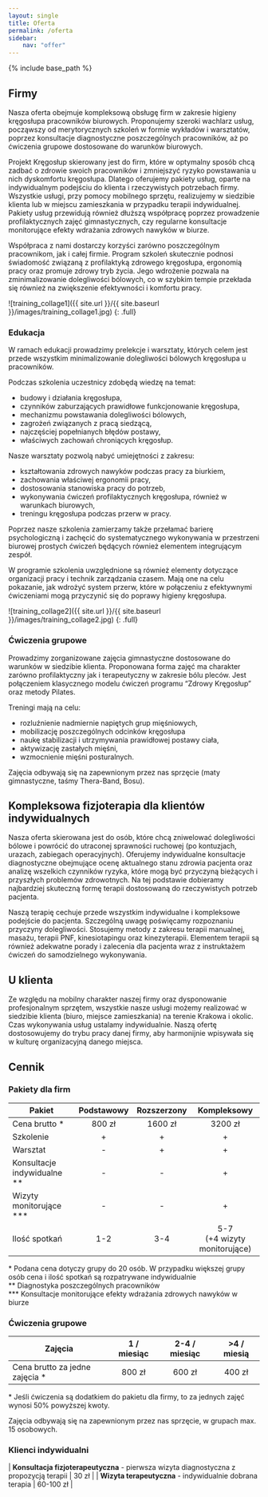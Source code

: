 ```yaml
---
layout: single
title: Oferta
permalink: /oferta
sidebar:
    nav: "offer"
---
```


{% include base_path %}

<a name="firmy"></a>

## Firmy

Nasza oferta obejmuje kompleksową obsługę firm w zakresie higieny kręgosłupa pracowników biurowych. Proponujemy szeroki wachlarz usług, począwszy od merytorycznych szkoleń w formie wykładów i warsztatów, poprzez konsultacje diagnostyczne poszczególnych pracowników, aż po ćwiczenia grupowe dostosowane do warunków biurowych.

Projekt Kręgosłup skierowany jest do firm, które w optymalny sposób chcą zadbać o zdrowie swoich pracowników i zmniejszyć ryzyko powstawania u nich dyskomfortu kręgosłupa. Dlatego oferujemy pakiety usług, oparte na indywidualnym podejściu do klienta i rzeczywistych potrzebach firmy. Wszystkie usługi, przy pomocy mobilnego sprzętu, realizujemy w siedzibie klienta lub w miejscu zamieszkania w przypadku terapii indywidualnej. Pakiety usług przewidują również dłuższą współpracę poprzez prowadzenie profilaktycznych zajęć gimnastycznych, czy regularne konsultacje monitorujące efekty wdrażania zdrowych nawyków w biurze.

Współpraca z nami dostarczy korzyści zarówno poszczególnym pracownikom, jak i całej firmie. Program szkoleń skutecznie podnosi świadomość związaną z profilaktyką zdrowego kręgosłupa, ergonomią pracy oraz promuje zdrowy tryb życia. Jego wdrożenie pozwala na zminimalizowanie dolegliwości bólowych, co w szybkim tempie przekłada się również na zwiększenie efektywności i komfortu pracy.


<a name="edukacja"></a>

![training_collage1]({{ site.url }}/{{ site.baseurl }}/images/training_collage1.jpg)
{: .full}

### Edukacja

W ramach edukacji prowadzimy prelekcje i warsztaty, których celem jest przede wszystkim minimalizowanie dolegliwości bólowych kręgosłupa u pracowników. 

Podczas szkolenia uczestnicy zdobędą wiedzę na temat:

* budowy i działania kręgosłupa,
* czynników zaburzających prawidłowe funkcjonowanie kręgosłupa,
* mechanizmu powstawania dolegliwości bólowych,
* zagrożeń związanych z pracą siedzącą,
* najczęściej popełnianych błędów postawy,
* właściwych zachowań chroniących kręgosłup.

Nasze warsztaty pozwolą nabyć umiejętności z zakresu:

* kształtowania zdrowych nawyków podczas pracy za biurkiem,
* zachowania właściwej ergonomii pracy,
* dostosowania stanowiska pracy do potrzeb,
* wykonywania ćwiczeń profilaktycznych kręgosłupa, również w warunkach biurowych,
* treningu kręgosłupa podczas przerw w pracy.

Poprzez nasze szkolenia zamierzamy także przełamać barierę psychologiczną i zachęcić do systematycznego wykonywania w przestrzeni biurowej prostych ćwiczeń będących również elementem integrującym zespół.


W programie szkolenia uwzględnione są również elementy dotyczące organizacji pracy i technik zarządzania czasem. Mają one na celu pokazanie, jak wdrożyć system przerw, które w połączeniu z efektywnymi ćwiczeniami mogą przyczynić się do poprawy higieny kręgosłupa.

<a name="cwiczenia"></a>

![training_collage2]({{ site.url }}/{{ site.baseurl }}/images/training_collage2.jpg)
{: .full}

### Ćwiczenia grupowe

Prowadzimy zorganizowane zajęcia gimnastyczne dostosowane do warunków w siedzibie klienta. Proponowana forma zajęć ma charakter zarówno profilaktyczny jak i terapeutyczny w zakresie bólu pleców. Jest połączeniem klasycznego modelu ćwiczeń programu “Zdrowy Kręgosłup” oraz metody Pilates.

Treningi mają na celu:

* rozluźnienie nadmiernie napiętych grup mięśniowych,
* mobilizację poszczególnych odcinków kręgosłupa
* naukę stabilizacji i utrzymywania prawidłowej postawy ciała,
* aktywizację zastałych mięśni,
* wzmocnienie mięśni posturalnych.

Zajęcia odbywają się na zapewnionym przez nas sprzęcie (maty gimnastyczne, taśmy Thera-Band, Bosu).

<a name="fizjoterapia"></a>

## Kompleksowa fizjoterapia dla klientów indywidualnych

Nasza oferta skierowana jest do osób, które chcą zniwelować dolegliwości bólowe i powrócić do utraconej sprawności ruchowej (po kontuzjach, urazach, zabiegach operacyjnych).
Oferujemy indywidualne konsultacje diagnostyczne obejmujące ocenę aktualnego stanu zdrowia pacjenta oraz analizę wszelkich czynników ryzyka, które mogą być przyczyną bieżących i przyszłych problemów zdrowotnych. Na tej podstawie dobieramy najbardziej skuteczną formę terapii dostosowaną do rzeczywistych potrzeb pacjenta.

Naszą terapię cechuje przede wszystkim indywidualne i kompleksowe podejście do pacjenta. Szczególną uwagę poświęcamy rozpoznaniu przyczyny dolegliwości. Stosujemy metody z zakresu terapii manualnej, masażu, terapii PNF, kinesiotapingu oraz kinezyterapii. Elementem terapii są również adekwatne porady i zalecenia dla pacjenta wraz z instruktażem ćwiczeń do samodzielnego wykonywania.

<a name="uklienta"></a>

## U klienta

Ze względu na mobilny charakter naszej firmy oraz dysponowanie profesjonalnym sprzętem, wszystkie nasze usługi możemy realizować w siedzibie klienta (biuro, miejsce zamieszkania) na terenie Krakowa i okolic.
Czas wykonywania usług ustalamy indywidualnie. Naszą ofertę dostosowujemy do trybu pracy danej firmy, aby harmonijnie wpisywała się w kulturę organizacyjną danego miejsca. 

<a name="cennik"></a>

## Cennik

<a name="cennik-pakiety"></a>

### Pakiety dla firm

| Pakiet                        | Podstawowy     | Rozszerzony     | Kompleksowy                  |
|-------------------------------|:--------------:|:---------------:|:----------------------------:|
| Cena brutto \*                | 800 zł         | 1600 zł         | 3200 zł                      |
| Szkolenie                     | +              | +               | +                            |
| Warsztat                      | -              | +               | +                            |
| Konsultacje indywidualne \*\* | -              | -               | +                            |
| Wizyty monitorujące \*\*\*    | -              | -               | +                            |
| Ilość spotkań                 | 1-2            | 3-4             | 5-7<br>(+4 wizyty monitorujące) |

\* Podana cena dotyczy grupy do 20 osób.  W przypadku większej grupy osób cena i ilość spotkań
są rozpatrywane indywidualnie  
\*\* Diagnostyka poszczególnych pracowników  
\*\*\* Konsultacje monitorujące efekty wdrażania zdrowych nawyków w biurze


<a name="cennik-cwiczenia"></a>

### Ćwiczenia grupowe

| Zajęcia                         | 1 / miesiąc     | 2-4 / miesiąc     | >4 / miesią      |
|---------------------------------|:---------------:|:-----------------:|:----------------:|
| Cena brutto za jedne zajęcia \* | 800 zł          | 600 zł            | 400 zł           |

\* Jeśli ćwiczenia są dodatkiem do pakietu dla firmy, to za jednych zajęć wynosi 50% powyższej kwoty.

Zajęcia odbywają się na zapewnionym przez nas sprzęcie, w grupach max. 15 osobowych. 

<a name="cennik-indywidualni"></a>

### Klienci indywidualni

| <b>Konsultacja fizjoterapeutyczna</b> - pierwsza wizyta diagnostyczna z propozycją terapii | 30 zł     |
| <b>Wizyta terapeutyczna</b> - indywidualnie dobrana terapia                                | 60-100 zł |

